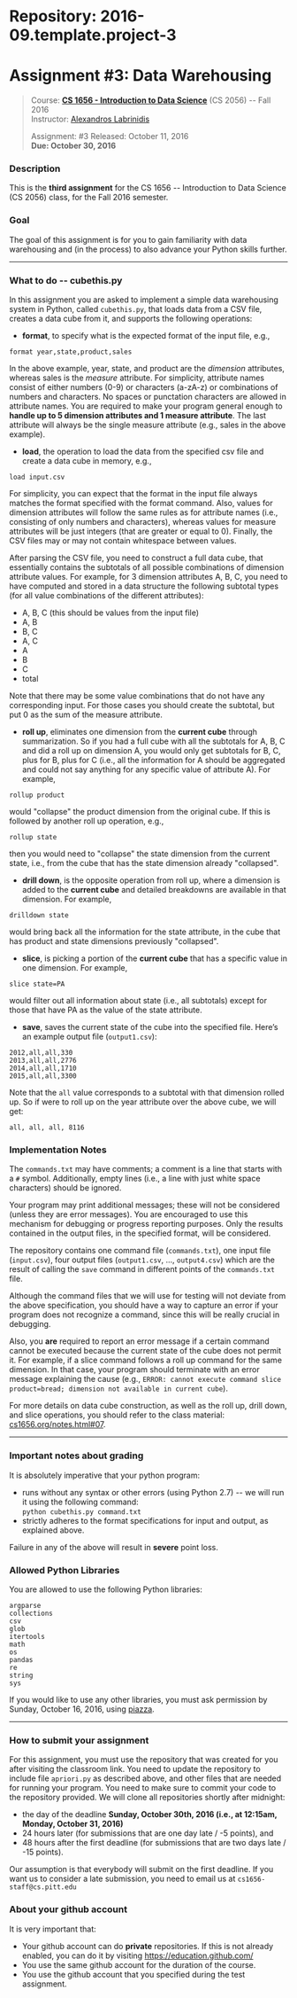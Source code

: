 # Repository: 2016-09.template.project-3
# Assignment #3: Data Warehousing  

> Course: **[CS 1656 - Introduction to Data Science](http://cs1656.org)** (CS 2056) -- Fall 2016    
> Instructor: [Alexandros Labrinidis](http://labrinidis.cs.pitt.edu)  
> 
> Assignment: #3
> Released: October 11, 2016  
> **Due:      October 30, 2016**

### Description
This is the **third assignment** for the CS 1656 -- Introduction to Data Science (CS 2056) class, for the Fall 2016 semester.

### Goal
The goal of this assignment is for you to gain familiarity with data warehousing and (in the process) to also advance your Python skills further.

---

### What to do -- cubethis.py

In this assignment you are asked to implement a simple data warehousing system in Python, called `cubethis.py`, that loads data from a CSV file, creates a data cube from it, and supports the following operations:  
* **format**, to specify what is the expected format of the input file, e.g.,
```
format year,state,product,sales
```
In the above example, year, state, and product are the *dimension* attributes, whereas sales is the *measure* attribute. For simplicity, attribute names consist of either numbers (0-9) or characters (a-zA-z) or combinations of numbers and characters. No spaces or punctation characters are allowed in attribute names. You are required to make your program general enough to **handle up to 5 dimension attributes and 1 measure attribute**. The last attribute will always be the single measure attribute (e.g., sales in the above example).

* **load**, the operation to load the data from the specified csv file and create a data cube in memory, e.g., 
```
load input.csv
```
For simplicity, you can expect that the format in the input file always matches the format specified with the format command. Also, values for dimension attributes will follow the same rules as for attribute names (i.e., consisting of only numbers and characters), whereas values for measure attributes will be just integers (that are greater or equal to 0). Finally, the CSV files may or may not contain whitespace between values.

After parsing the CSV file, you need to construct a full data cube, that essentially contains the subtotals of all possible combinations of dimension attribute values. For example, for 3 dimension attributes A, B, C, you need to have computed and stored in a data structure the following subtotal types (for all value combinations of the different attributes):
* A, B, C (this should be values from the input file)
* A, B
* B, C
* A, C
* A
* B
* C
* total

Note that there may be some value combinations that do not have any corresponding input. For those cases you should create the subtotal, but put 0 as the sum of the measure attribute.

* **roll up**, eliminates one dimension from the **current cube** through summarization. So if you had a full cube with all the subtotals for A, B, C and did a roll up on dimension A, you would only get subtotals for B, C, plus for B, plus for C (i.e., all the information for A should be aggregated and could not say anything for any specific value of attribute A). For example,
```
rollup product
```
would "collapse" the product dimension from the original cube. If this is followed by another roll up operation, e.g.,
```
rollup state
```
then you would need to "collapse" the state dimension from the current state, i.e., from the cube that has the state dimension already "collapsed". 

* **drill down**, is the opposite operation from roll up, where a dimension is added to the **current cube** and detailed breakdowns are available in that dimension. For example,
```
drilldown state
```
would bring back all the information for the state attribute, in the cube that has product and state dimensions previously "collapsed".

* **slice**, is picking a portion of the **current cube** that has a specific value in one dimension. For example,
```
slice state=PA
```
would filter out all information about state (i.e., all subtotals) except for those that have PA as the value of the state attribute. 

* **save**, saves the current state of the cube into the specified file. Here’s an example output file (`output1.csv`):
```
2012,all,all,330
2013,all,all,2776
2014,all,all,1710
2015,all,all,3300
```
Note that the `all` value corresponds to a subtotal with that dimension rolled up. So if were to roll up on the year attribute over the above cube, we will get:
```
all, all, all, 8116
```

### Implementation Notes
The `commands.txt` may have comments; a comment is a line that starts with a `#` symbol. Additionally, empty lines (i.e., a line with just white space characters) should be ignored.

Your program may print additional messages; these will not be considered (unless they are error messages). You are encouraged to use this mechanism for debugging or progress reporting purposes. Only the results contained in the output files, in the specified format, will be considered.  

The repository contains one command file (`commands.txt`), one input file (`input.csv`), four output files (`output1.csv`, ..., `output4.csv`) which are the result of calling the `save` command in different points of the `commands.txt` file. 

Although the command files that we will use for testing will not deviate from the above specification, you should have a way to capture an error if your program does not recognize a command, since this will be really crucial in debugging. 

Also, you **are** required to report an error message if a certain command cannot be executed because the current state of the cube does not permit it. For example, if a slice command follows a roll up command for the same dimension. In that case, your program should terminate with an error message explaining the cause (e.g., `ERROR: cannot execute command slice product=bread; dimension not available in current cube`).

For more details on data cube construction, as well as the roll up, drill down, and slice operations, you should refer to the class material: [cs1656.org/notes.html#07](http://cs1656.org/notes.html#07).

---

### Important notes about grading
It is absolutely imperative that your python program:  
* runs without any syntax or other errors (using Python 2.7) -- we will run it using the following command:  
`python cubethis.py command.txt`  
* strictly adheres to the format specifications for input and output, as explained above.     

Failure in any of the above will result in **severe** point loss. 


### Allowed Python Libraries
You are allowed to use the following Python libraries:
```
argparse
collections
csv
glob
itertools
math 
os
pandas
re
string
sys
```
If you would like to use any other libraries, you must ask permission by Sunday, October 16, 2016, using [piazza](http://piazza.cs1656.org).

---

### How to submit your assignment
For this assignment, you must use the repository that was created for you after visiting the classroom link. You need to update the repository to include file `apriori.py` as described above, and other files that are needed for running your program. You need to make sure to commit your code to the repository provided. We will clone all repositories shortly after midnight:  
* the day of the deadline **Sunday, October 30th, 2016 (i.e., at 12:15am, Monday, October 31, 2016)**  
* 24 hours later (for submissions that are one day late / -5 points), and  
* 48 hours after the first deadline (for submissions that are two days late / -15 points). 

Our assumption is that everybody will submit on the first deadline. If you want us to consider a late submission, you need to email us at `cs1656-staff@cs.pitt.edu`


### About your github account
It is very important that:  
* Your github account can do **private** repositories. If this is not already enabled, you can do it by visiting <https://education.github.com/>  
* You use the same github account for the duration of the course.  
* You use the github account that you specified during the test assignment.    
